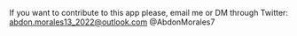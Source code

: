 If you want to contribute to this app please, email me or DM through Twitter:
abdon.morales13_2022@outlook.com
@AbdonMorales7
